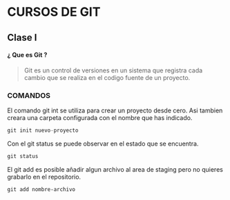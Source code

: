 # CURSOS DE GIT #
##  Clase I ##

#### ¿ Que es Git ?  ####
> Git es un control de versiones en un sistema que registra cada cambio que se realiza en el codigo fuente de un proyecto.

### COMANDOS ###
El comando git int se utiliza para crear un proyecto desde cero. Asi tambien creara una carpeta configurada con el nombre que has indicado.
```python
git init nuevo-proyecto
```
Con el git status se puede observar en el estado que se encuentra.
```python
git status
```
El git add es posible añadir algun archivo al area de staging pero no quieres grabarlo en el repositorio.
```pythom
git add nombre-archivo
```
